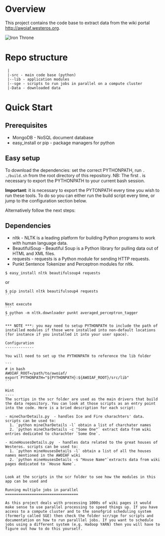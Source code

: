 Overview
========

This project contains the code base to extract data from the wiki portal http://awoiaf.westeros.org.

![Iron Throne](https://rostlab.org/owiki/images/d/d7/Got21_400.jpg)

Repo structure
==============
```
 |
 |-src - main code base (python)
 |--lib - application modules
 |--sge - scripts to run jobs in parallel on a compute cluster  
 |-Data - downloaded data
```

Quick Start
===========

Prerequisites
-------------

* MongoDB - NoSQL document database
* easy_install or pip - package managers for python

Easy setup
------------

To download the dependencies: set the correct PYTHONPATH, run `. ./build.sh` from the root directory of this repository. NB: The first . is necessary to export the PYTHONPATH to your current bash session.

**Important**: it is necessary to export the PYTONPATH every time you wish to run these tools. To do so you can either run the build script every time, or jump to the configuration section below.

Alternatively follow the next steps:   

Dependencies
------------

* nltk - NLTK is a leading platform for building Python programs to work with human language data.
* BeautifulSoup - Beautiful Soup is a Python library for pulling data out of HTML and XML files.
* requests - requests is a Python module for sending HTTP requests.
* Punkt Sentence Tokenizer and Perceptron modules for nltk.
```
$ easy_install nltk beautifulsoup4 requests
```
or
````
$ pip install nltk beautifulsoup4 requests
```

Next execute
```
$ python -m nltk.downloader punkt averaged_perceptron_tagger
```

*** NOTE ***: you may need to setup PYTHONPATH to include the path of installed modules if those were installed into non-default locations (for instance if you installed it into your user space).

Configuration
-------------

You will need to set up the PYTHONPATH to reference the lib folder

```
# in bash
AWOIAF_ROOT=/path/to/awoiaf/
export PYTHONPATH="${PYTHONPATH}:${AWOIAF_ROOT}/src/lib"
```

Hint
----
The scrtips in the scr folder are used as the main drivers that build the data repository. You can look at those scripts as an entry point into the code. Here is a bried description for each script:

- mineCharDetails.py  - handles Ice and Fire charachters' data. scripts can be used to: 
  1. `python mineCharDetails -l` obtain a list of charchater names
  2. `python mineCharDetails -c "Some One"` extract data from wiki entries dedicated to charachter `Some One`. 

- mineHousesDetails.py  - handles data related to the great houses of Westeros. scripts can be used to: 
  1. `python mineHousesDetails -l` obtain a list of all the houses names mentioned in the AWOIAF wiki 
  2. `python mineHousesDetails -s "House Name"`extracts data from wiki pages dedicated to `House Name`.


Look at the scripts in the scr folder to see how the modules in this app can be used and

Running multiple jobs in parallel
=================================

As this project deals with processing 1000s of wiki pages it would make sense to use parallel processing to speed things up. If you have access to a compute cluster and to the sonofgrid scheduling system (formerly called SGE) then check the folder scr/sge for scripts and documentation on how to run paralllel jobs. If you want to schedule jobs using a different system (e.g. Hadoop YARN) then you will have to figure out how to do this yourself. 
